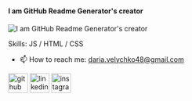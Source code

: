 ### 
#### I am GitHub Readme Generator's creator
![I am GitHub Readme Generator's creator](https://arturssmirnovs.github.io/github-profile-readme-generator/images/banner.png)



Skills: JS / HTML / CSS

- 📫 How to reach me: daria.velychko48@gmail.com 


[<img src='https://cdn.jsdelivr.net/npm/simple-icons@3.0.1/icons/github.svg' alt='github' height='40'>](https://github.com/DariaVel04)  [<img src='https://cdn.jsdelivr.net/npm/simple-icons@3.0.1/icons/linkedin.svg' alt='linkedin' height='40'>](https://www.linkedin.com/in/dvelychko-frontend/)  [<img src='https://cdn.jsdelivr.net/npm/simple-icons@3.0.1/icons/instagram.svg' alt='instagram' height='40'>](https://www.instagram.com/wdxhqp/)  


